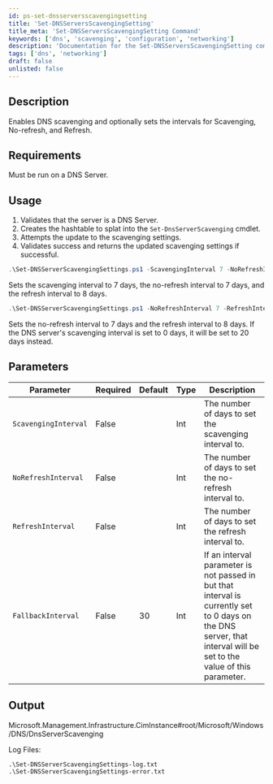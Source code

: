 ```yaml
---
id: ps-set-dnsserversscavengingsetting
title: 'Set-DNSServersScavengingSetting'
title_meta: 'Set-DNSServersScavengingSetting Command'
keywords: ['dns', 'scavenging', 'configuration', 'networking']
description: 'Documentation for the Set-DNSServersScavengingSetting command to enable DNS scavenging and set intervals for Scavenging, No-refresh, and Refresh.'
tags: ['dns', 'networking']
draft: false
unlisted: false
---
```


## Description
Enables DNS scavenging and optionally sets the intervals for Scavenging, No-refresh, and Refresh.

## Requirements
Must be run on a DNS Server.

## Usage
1. Validates that the server is a DNS Server.
2. Creates the hashtable to splat into the `Set-DnsServerScavenging` cmdlet.
3. Attempts the update to the scavenging settings.
4. Validates success and returns the updated scavenging settings if successful.

```powershell
.\Set-DNSServerScavengingSettings.ps1 -ScavengingInterval 7 -NoRefreshInterval 7 -RefreshInterval 8
```
Sets the scavenging interval to 7 days, the no-refresh interval to 7 days, and the refresh interval to 8 days.

```powershell
.\Set-DNSServerScavengingSettings.ps1 -NoRefreshInterval 7 -RefreshInterval 8 -FallbackInterval 20
```
Sets the no-refresh interval to 7 days and the refresh interval to 8 days. If the DNS server's scavenging interval is set to 0 days, it will be set to 20 days instead.

## Parameters
| Parameter            | Required | Default | Type | Description                                                                                                                                                         |
| -------------------- | -------- | ------- | ---- | ------------------------------------------------------------------------------------------------------------------------------------------------------------------- |
| `ScavengingInterval` | False    |         | Int  | The number of days to set the scavenging interval to.                                                                                                              |
| `NoRefreshInterval`  | False    |         | Int  | The number of days to set the no-refresh interval to.                                                                                                              |
| `RefreshInterval`    | False    |         | Int  | The number of days to set the refresh interval to.                                                                                                                 |
| `FallbackInterval`   | False    | 30      | Int  | If an interval parameter is not passed in but that interval is currently set to 0 days on the DNS server, that interval will be set to the value of this parameter. |

## Output
Microsoft.Management.Infrastructure.CimInstance#root/Microsoft/Windows/DNS/DnsServerScavenging

Log Files:

```
.\Set-DNSServerScavengingSettings-log.txt
.\Set-DNSServerScavengingSettings-error.txt
```
